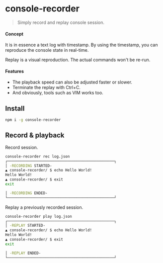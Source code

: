 # console-recorder

> Simply record and replay console session.

#### Concept

It is in essence a text log with timestamp. By using the timestamp,
you can reproduce the console state in real-time.

Replay is a visual reproduction. The actual commands won't be re-run.

#### Features
- The playback speed can also be adjusted faster or slower.
- Terminate the replay with Ctrl+C.
- And obviously, tools such as VIM works too.

## Install

```bash
npm i -g console-recorder
```

## Record & playback
Record session.

```bash
console-recorder rec log.json
┌────────────────────────────────────────────────┐
│ -RECORDING STARTED-
▲ console-recorder/ $ echo Hello World!
Hello World!
▲ console-recorder/ $ exit
exit

│ -RECORDING ENDED-
└────────────────────────────────────────────────┘
```

Replay a previously recorded session.

```bash
console-recorder play log.json
┌────────────────────────────────────────────────┐
│ -REPLAY STARTED-
▲ console-recorder/ $ echo Hello World!
Hello World!
▲ console-recorder/ $ exit
exit

│ -REPLAY ENDED-
└────────────────────────────────────────────────┘
```
